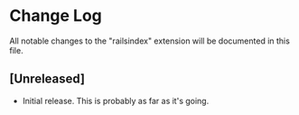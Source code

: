 # Change Log

All notable changes to the "railsindex" extension will be documented in this file.

## [Unreleased]

- Initial release.  This is probably as far as it's going.
